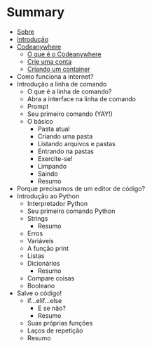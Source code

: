 # Summary

* [Sobre](README.md)
* [Introdução](introducao.md)
* [Codeanywhere](codeanywhere/codeanywhere.md)
  * [O que é o Codeanywhere](codeanywhere/o_que_e.md)
  * [Crie uma conta](codeanywhere/criando_conta.md)
  * [Criando um container](codeanywhere/criando_container.md)
* Como funciona a internet?
* Introdução a linha de comando
  * O que é a linha de comando?
  * Abra a interface na linha de comando
  * Prompt
  * Seu primeiro comando (YAY!)
  * O básico
    * Pasta atual
    * Criando uma pasta
    * Listando arquivos e pastas
    * Entrando na pastas
    * Exercite-se!
    * Limpando
    * Saindo
    * Resumo
* Porque precisamos de um editor de código?
* Introdução ao Python
  * Interpretador Python
  * Seu primeiro comando Python
  * Strings
    * Resumo
  * Erros
  * Variáveis
  * A função print
  * Listas
  * Dicionários
    * Resumo
  * Compare coisas
  * Booleano
* Salve o código!
  * if...elif...else
    * E se não?
    * Resumo
  * Suas próprias funções
  * Laços de repetição
  * Resumo
